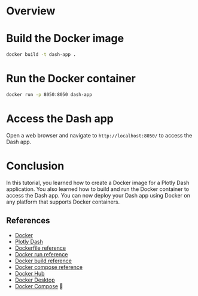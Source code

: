 # Overview

# Build the Docker image

```bash
docker build -t dash-app .
```

# Run the Docker container

```bash
docker run -p 8050:8050 dash-app
```

# Access the Dash app

Open a web browser and navigate to `http://localhost:8050/` to access the Dash app.

# Conclusion

In this tutorial, you learned how to create a Docker image for a Plotly Dash application. You also learned how to build and run the Docker container to access the Dash app. You can now deploy your Dash app using Docker on any platform that supports Docker containers.

## References

- [Docker](https://www.docker.com/)
- [Plotly Dash](https://dash.plotly.com/)
- [Dockerfile reference](https://docs.docker.com/engine/reference/builder/)
- [Docker run reference](https://docs.docker.com/engine/reference/run/)
- [Docker build reference](https://docs.docker.com/engine/reference/commandline/build/)
- [Docker compose reference](https://docs.docker.com/compose/)
- [Docker Hub](https://hub.docker.com/)
- [Docker Desktop](https://www.docker.com/products/docker-desktop)
- [Docker Compose](https://docs.docker.com/compose/)
🚀